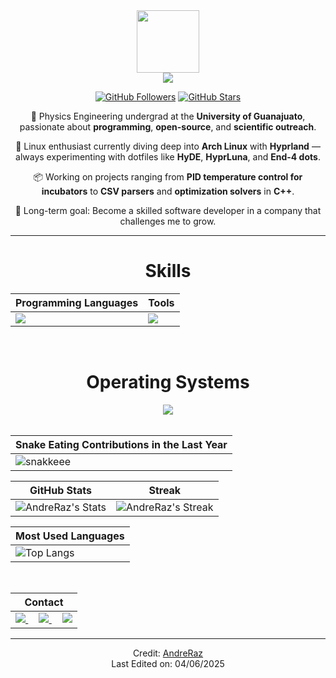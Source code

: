 <div align="center">
<img width="100" src="https://github.com/user-attachments/assets/fae54e71-c962-4868-ad16-f727a0593d00" />

<div align="center">

<a href="https://github.com/AndreRaz">
<img src="https://github.com/user-attachments/assets/77f249fa-d3bf-4ece-aad2-7fe374d1217f" />
</a>

[![GitHub Followers](https://img.shields.io/github/followers/AndreRaz?label=Follow&style=social)](https://github.com/AndreRaz)
[![GitHub Stars](https://img.shields.io/github/stars/AndreRaz?style=social)](https://github.com/AndreRaz)
</div>

🌌 Physics Engineering undergrad at the **University of Guanajuato**, passionate about **programming**, **open-source**, and **scientific outreach**.

🐧 Linux enthusiast currently diving deep into **Arch Linux** with **Hyprland** — always experimenting with dotfiles like **HyDE**, **HyprLuna**, and **End-4 dots**.

📦 Working on projects ranging from **PID temperature control for incubators** to **CSV parsers** and **optimization solvers** in **C++**.

🎯 Long-term goal: Become a skilled software developer in a company that challenges me to grow.

---

<div align="center">
<h1>Skills</h1>
</div>

<div align="center">

| Programming Languages | Tools |
| ----------------------|-------|
| <img src="https://skillicons.dev/icons?i=py,c,cpp,sql,bash,html,css,js" /> | <img src="https://skillicons.dev/icons?i=vscode,github,linux,arduino,matlab" /> |

</div>

<br>

<div align="center">
<h1>Operating Systems</h1>
<img src="https://skillicons.dev/icons?i=arch,linux,windows" />
</div>

<br>

| Snake Eating Contributions in the Last Year |
| ------------------------------------------- |
| ![snakkeee](https://github.com/user-attachments/assets/767354e9-fe1e-4009-b421-2f49388bfda5) |

<div align="center">

| GitHub Stats | Streak |
|--------------|--------|
| ![AndreRaz's Stats](https://github-readme-stats.vercel.app/api?username=AndreRaz&theme=onedark&show_icons=true&hide_border=true&count_private=true) | ![AndreRaz's Streak](https://github-readme-streak-stats.herokuapp.com/?user=AndreRaz&theme=onedark&hide_border=true) |

| Most Used Languages |
|---------------------|
| ![Top Langs](https://github-readme-stats.vercel.app/api/top-langs/?username=AndreRaz&theme=onedark&show_icons=true&hide_border=true&layout=compact) |

</div>

<br>

<div align="center">

| Contact |
|---------|
| <a href="mailto:andre.physics.dev@gmail.com"> <img src="https://skillicons.dev/icons?i=gmail"/> </a> ‎ ‎ ‎ ‎ <a href="https://instagram.com/xir.rence"> <img src="https://skillicons.dev/icons?i=instagram"/> </a> ‎ ‎ ‎ ‎ <a href="https://discord.com/users/729473858179956859"> <img src="https://skillicons.dev/icons?i=discord"/> </a> |

</div>

---

Credit: [AndreRaz](https://github.com/AndreRaz)  
Last Edited on: 04/06/2025
